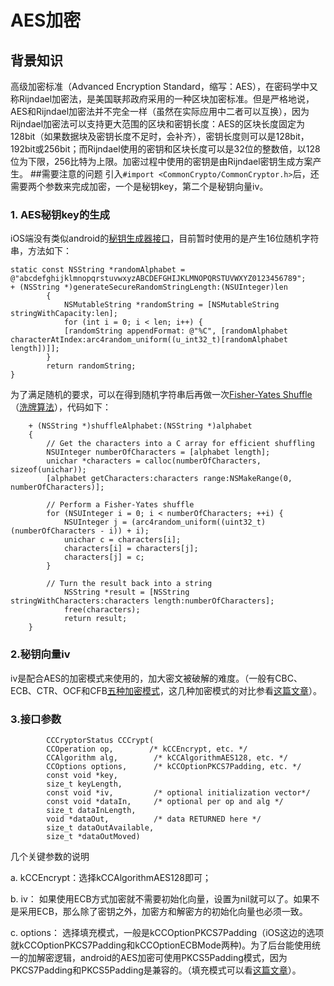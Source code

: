 # AES加密
## 背景知识
高级加密标准（Advanced Encryption Standard，缩写：AES），在密码学中又称Rijndael加密法，是美国联邦政府采用的一种区块加密标准。但是严格地说，AES和Rijndael加密法并不完全一样（虽然在实际应用中二者可以互换），因为Rijndael加密法可以支持更大范围的区块和密钥长度：AES的区块长度固定为128bit（如果数据块及密钥长度不足时，会补齐），密钥长度则可以是128bit，192bit或256bit；而Rijndael使用的密钥和区块长度可以是32位的整数倍，以128位为下限，256比特为上限。加密过程中使用的密钥是由Rijndael密钥生成方案产生。
##需要注意的问题
引入`#import <CommonCrypto/CommonCryptor.h>`后，还需要两个参数来完成加密，一个是秘钥key，第二个是秘钥向量iv。

### 1. AES秘钥key的生成
iOS端没有类似android的[秘钥生成器接口](http://blog.csdn.net/playboyanta123/article/details/8044837)，目前暂时使用的是产生16位随机字符串，方法如下：

```
static const NSString *randomAlphabet = @"abcdefghijklmnopqrstuvwxyzABCDEFGHIJKLMNOPQRSTUVWXYZ0123456789";
+ (NSString *)generateSecureRandomStringLength:(NSUInteger)len
		{
			NSMutableString *randomString = [NSMutableString stringWithCapacity:len];
			for (int i = 0; i < len; i++) {
        	[randomString appendFormat: @"%C", [randomAlphabet characterAtIndex:arc4random_uniform((u_int32_t)[randomAlphabet length])]];
		}
		return randomString;
}
```      
为了满足随机的要求，可以在得到随机字符串后再做一次[Fisher-Yates Shuffle](https://en.wikipedia.org/wiki/Fisher%E2%80%93Yates_shuffle)（[洗牌算法](http://www.cnblogs.com/tudas/p/3-shuffle-algorithm.html?utm_source=tuicool&utm_medium=referral)），代码如下：

```
	+ (NSString *)shuffleAlphabet:(NSString *)alphabet
	{
    	// Get the characters into a C array for efficient shuffling
    	NSUInteger numberOfCharacters = [alphabet length];
    	unichar *characters = calloc(numberOfCharacters, sizeof(unichar));
    	[alphabet getCharacters:characters range:NSMakeRange(0, numberOfCharacters)];
    
    	// Perform a Fisher-Yates shuffle
    	for (NSUInteger i = 0; i < numberOfCharacters; ++i) {
        	NSUInteger j = (arc4random_uniform((uint32_t)(numberOfCharacters - i)) + i);
        	unichar c = characters[i];
        	characters[i] = characters[j];
        	characters[j] = c;
    	}
    
    	// Turn the result back into a string
    		NSString *result = [NSString stringWithCharacters:characters length:numberOfCharacters];
    		free(characters);
    		return result;
	}
```
  
### 2.秘钥向量iv
iv是配合AES的加密模式来使用的，加大密文被破解的难度。（一般有CBC、ECB、CTR、OCF和CFB[五种加密模式](http://www.cnblogs.com/starwolf/p/3365834.html?utm_source=tuicool&utm_medium=referral)，这几种加密模式的对比参看[这篇文章](http://www.cnblogs.com/happyhippy/archive/2006/12/23/601353.html)）。

### 3.接口参数

```
		CCCryptorStatus CCCrypt(
		CCOperation op,        /* kCCEncrypt, etc. */
		CCAlgorithm alg,        /* kCCAlgorithmAES128, etc. */
		CCOptions options,      /* kCCOptionPKCS7Padding, etc. */
		const void *key,
		size_t keyLength,
    	const void *iv,         /* optional initialization vector*/
    	const void *dataIn,     /* optional per op and alg */
    	size_t dataInLength,
    	void *dataOut,          /* data RETURNED here */
    	size_t dataOutAvailable,
    	size_t *dataOutMoved)
```   
    
几个关键参数的说明

a. kCCEncrypt：选择kCCAlgorithmAES128即可；

b. iv： 如果使用ECB方式加密就不需要初始化向量，设置为nil就可以了。如果不是采用ECB，那么除了密钥之外，加密方和解密方的初始化向量也必须一致。

c. options： 选择填充模式，一般是kCCOptionPKCS7Padding（iOS这边的选项就kCCOptionPKCS7Padding和kCCOptionECBMode两种)。为了后台能使用统一的加解密逻辑，android的AES加密可使用PKCS5Padding模式，因为PKCS7Padding和PKCS5Padding是兼容的。（填充模式可以看[这篇文章](http://www.cnblogs.com/midea0978/articles/1437257.html)）。
